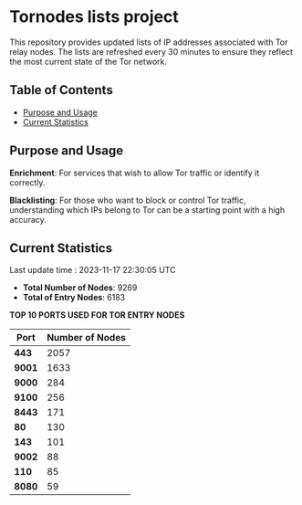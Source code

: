 # Tornodes lists project

This repository provides updated lists of IP addresses associated with Tor relay nodes. The lists are refreshed every 30 minutes to ensure they reflect the most current state of the Tor network.

## Table of Contents

- [Purpose and Usage](#purpose-and-usage)
- [Current Statistics](#current-statistics)


## Purpose and Usage

**Enrichment**: For services that wish to allow Tor traffic or identify it correctly.

**Blacklisting**: For those who want to block or control Tor traffic, understanding which IPs belong to Tor can be a starting point with a high accuracy.

## Current Statistics

Last update time : 2023-11-17 22:30:05 UTC

- **Total Number of Nodes**: 9269
- **Total of Entry Nodes**: 6183

**TOP 10 PORTS USED FOR TOR ENTRY NODES**

| **Port** | **Number of Nodes** |
|------|-----------------|
| **443**   | 2057  |
| **9001**   | 1633  |
| **9000**   | 284  |
| **9100**   | 256  |
| **8443**   | 171  |
| **80**   | 130  |
| **143**   | 101  |
| **9002**   | 88  |
| **110**   | 85  |
| **8080**   | 59  |

